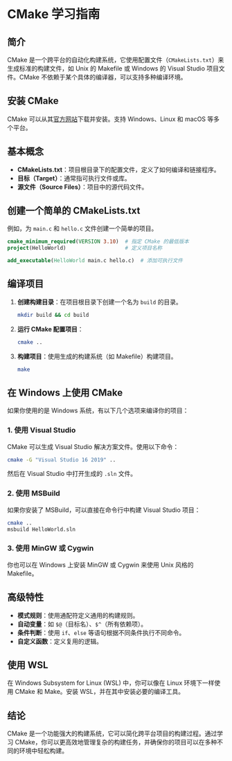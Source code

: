 # CMake 学习指南

## 简介

CMake 是一个跨平台的自动化构建系统，它使用配置文件（`CMakeLists.txt`）来生成标准的构建文件，如 Unix 的 Makefile 或 Windows 的 Visual Studio 项目文件。CMake 不依赖于某个具体的编译器，可以支持多种编译环境。

## 安装 CMake

CMake 可以从其[官方网站](https://cmake.org/download/)下载并安装。支持 Windows、Linux 和 macOS 等多个平台。

## 基本概念

- **CMakeLists.txt**：项目根目录下的配置文件，定义了如何编译和链接程序。
- **目标（Target）**：通常指可执行文件或库。
- **源文件（Source Files）**：项目中的源代码文件。

## 创建一个简单的 CMakeLists.txt

例如，为 `main.c` 和 `hello.c` 文件创建一个简单的项目。

```cmake
cmake_minimum_required(VERSION 3.10)  # 指定 CMake 的最低版本
project(HelloWorld)                   # 定义项目名称

add_executable(HelloWorld main.c hello.c)  # 添加可执行文件
```

## 编译项目

1. **创建构建目录**：在项目根目录下创建一个名为 `build` 的目录。

   ```bash
   mkdir build && cd build
   ```

2. **运行 CMake 配置项目**：

   ```bash
   cmake ..
   ```

3. **构建项目**：使用生成的构建系统（如 Makefile）构建项目。

   ```bash
   make
   ```

## 在 Windows 上使用 CMake

如果你使用的是 Windows 系统，有以下几个选项来编译你的项目：

### 1. 使用 Visual Studio

CMake 可以生成 Visual Studio 解决方案文件。使用以下命令：

```bash
cmake -G "Visual Studio 16 2019" ..
```

然后在 Visual Studio 中打开生成的 `.sln` 文件。

### 2. 使用 MSBuild

如果你安装了 MSBuild，可以直接在命令行中构建 Visual Studio 项目：

```bash
cmake ..
msbuild HelloWorld.sln
```

### 3. 使用 MinGW 或 Cygwin

你也可以在 Windows 上安装 MinGW 或 Cygwin 来使用 Unix 风格的 Makefile。

## 高级特性

- **模式规则**：使用通配符定义通用的构建规则。
- **自动变量**：如 `$@`（目标名）、`$^`（所有依赖项）。
- **条件判断**：使用 `if`、`else` 等语句根据不同条件执行不同命令。
- **自定义函数**：定义复用的逻辑。

## 使用 WSL

在 Windows Subsystem for Linux (WSL) 中，你可以像在 Linux 环境下一样使用 CMake 和 Make。安装 WSL，并在其中安装必要的编译工具。

## 结论

CMake 是一个功能强大的构建系统，它可以简化跨平台项目的构建过程。通过学习 CMake，你可以更高效地管理复杂的构建任务，并确保你的项目可以在多种不同的环境中轻松构建。
